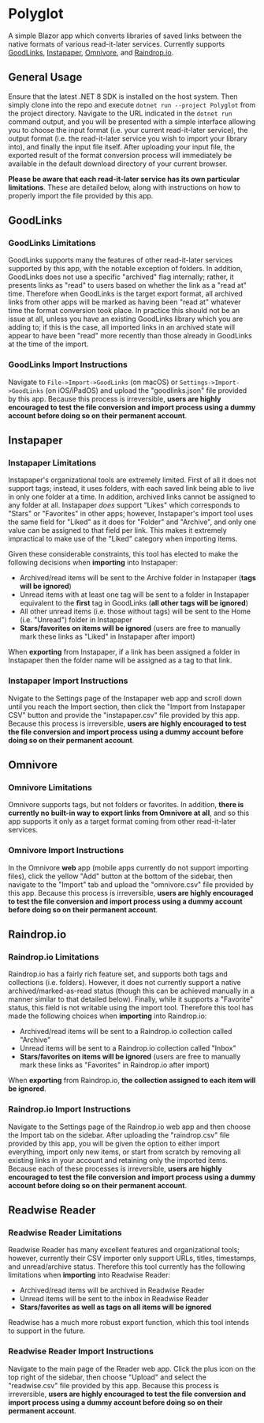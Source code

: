 # Polyglot

A simple Blazor app which converts libraries of saved links between the native formats of various read-it-later services. Currently supports [GoodLinks](https://goodlinks.app/), [Instapaper](https://www.instapaper.com/), [Omnivore](https://omnivore.app/), and [Raindrop.io](https://raindrop.io/).

## General Usage

Ensure that the latest .NET 8 SDK is installed on the host system. Then simply clone into the repo and execute `dotnet run --project Polyglot` from the project directory. Navigate to the URL indicated in the `dotnet run` command output, and you will be presented with a simple interface allowing you to choose the input format (i.e. your current read-it-later service), the output format (i.e. the read-it-later service you wish to import your library into), and finally the input file itself. After uploading your input file, the exported result of the format conversion process will immediately be available in the default download directory of your current browser.

**Please be aware that each read-it-later service has its own particular limitations**. These are detailed below, along with instructions on how to properly import the file provided by this app.

## GoodLinks

### GoodLinks Limitations

GoodLinks supports many the features of other read-it-later services supported by this app, with the notable exception of folders. In addition, GoodLinks does not use a specific "archived" flag internally; rather, it presents links as "read" to users based on whether the link as a "read at" time. Therefore when GoodLinks is the target export format, all archived links from other apps will be marked as having been "read at" whatever time the format conversion took place. In practice this should not be an issue at all, unless you have an existing GoodLinks library which you are adding to; if this is the case, all imported links in an archived state will appear to have been "read" more recently than those already in GoodLinks at the time of the import.

### GoodLinks Import Instructions

Navigate to `File->Import->GoodLinks` (on macOS) or `Settings->Import->GoodLinks` (on iOS/iPadOS) and upload the "goodlinks.json" file provided by this app. Because this process is irreversible, **users are highly encouraged to test the file conversion and import process using a dummy account before doing so on their permanent account**.

## Instapaper

### Instapaper Limitations

Instapaper's organizational tools are extremely limited. First of all it does not support tags; instead, it uses folders, with each saved link being able to live in only one folder at a time. In addition, archived links cannot be assigned to any folder at all. Instapaper *does* support "Likes" which corresponds to "Stars" or "Favorites" in other apps; however, Instapaper's import tool uses the same field for "Liked" as it does for "Folder" and "Archive", and only one value can be assigned to that field per link. This makes it extremely impractical to make use of the "Liked" category when importing items.

Given these considerable constraints, this tool has elected to make the following decisions when **importing** into Instapaper:

* Archived/read items will be sent to the Archive folder in Instapaper (**tags will be ignored**)
* Unread items with at least one tag will be sent to a folder in Instapaper equivalent to the **first** tag in GoodLinks (**all other tags will be ignored**)
* All other unread items (i.e. those without tags) will be sent to the Home (i.e. "Unread") folder in Instapaper
* **Stars/favorites on items will be ignored** (users are free to manually mark these links as "Liked" in Instapaper after import)

When **exporting** from Instapaper, if a link has been assigned a folder in Instapaper then the folder name will be assigned as a tag to that link.

### Instapaper Import Instructions

Nvigate to the Settings page of the Instapaper web app and scroll down until you reach the Import section, then click the "Import from Instapaper CSV" button and provide the "instapaper.csv" file provided by this app. Because this process is irreversible, **users are highly encouraged to test the file conversion and import process using a dummy account before doing so on their permanent account**.

## Omnivore

### Omnivore Limitations

Omnivore supports tags, but not folders or favorites. In addition, **there is currently no built-in way to export links from Omnivore at all**, and so this app supports it only as a target format coming from other read-it-later services.

### Omnivore Import Instructions

In the Omnivore **web** app (mobile apps currently do not support importing files), click the yellow "Add" button at the bottom of the sidebar, then navigate to the "Import" tab and upload the "omnivore.csv" file provided by this app. Because this process is irreversible, **users are highly encouraged to test the file conversion and import process using a dummy account before doing so on their permanent account**.

## Raindrop.io

### Raindrop.io Limitations

Raindrop.io has a fairly rich feature set, and supports both tags and collections (i.e. folders). However, it does not currently support a native archived/marked-as-read status (though this can be achieved manually in a manner similar to that detailed below). Finally, while it supports a "Favorite" status, this field is not writable using the import tool. Therefore this tool has made the following choices when **importing** into Raindrop.io:

* Archived/read items will be sent to a Raindrop.io collection called "Archive"
* Unread items will be sent to a Raindrop.io collection called "Inbox"
* **Stars/favorites on items will be ignored** (users are free to manually mark these links as "Favorites" in Raindrop.io after import)

When **exporting** from Raindrop.io, **the collection assigned to each item will be ignored**.

### Raindrop.io Import Instructions

Navigate to the Settings page of the Raindrop.io web app and then choose the Import tab on the sidebar. After uploading the "raindrop.csv" file provided by this app, you will be given the option to either import everything, import only new items, or start from scratch by removing all existing links in your account and retaining only the imported items. Because each of these processes is irreversible, **users are highly encouraged to test the file conversion and import process using a dummy account before doing so on their permanent account**.

## Readwise Reader

### Readwise Reader Limitations

Readwise Reader has many excellent features and organizational tools; however, currently their CSV importer only support URLs, titles, timestamps, and unread/archive status. Therefore this tool currently has the following limitations when **importing** into Readwise Reader:

* Archived/read items will be archived in Readwise Reader
* Unread items will be sent to the inbox in Readwise Reader
* **Stars/favorites as well as tags on all items will be ignored**

Readwise has a much more robust export function, which this tool intends to support in the future.

### Readwise Reader Import Instructions

Navigate to the main page of the Reader web app. Click the plus icon on the top right of the sidebar, then choose "Upload" and select the "readwise.csv" file provided by this app. Because this process is irreversible, **users are highly encouraged to test the file conversion and import process using a dummy account before doing so on their permanent account**.
